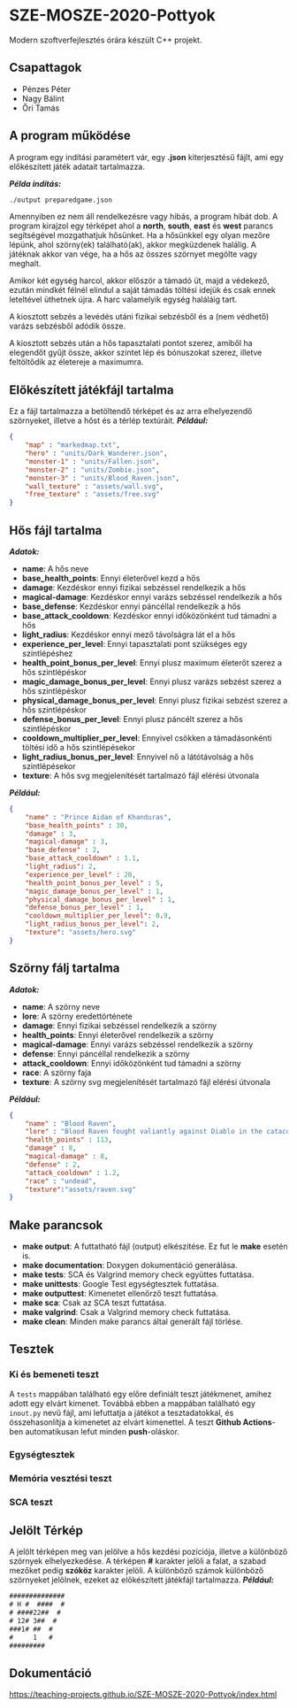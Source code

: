 
# SZE-MOSZE-2020-Pottyok
Modern szoftverfejlesztés órára készült C++ projekt.
## Csapattagok
- Pénzes Péter
- Nagy Bálint
- Őri Tamás

## A program működése
A program egy indítási paramétert vár, egy **.json** kiterjesztésű fájlt, ami egy előkészített játék adatait tartalmazza.

***Példa indítás:***
```bash
./output preparedgame.json
```
Amennyiben ez nem áll rendelkezésre vagy hibás, a program hibát dob.
A program kirajzol egy térképet ahol a **north**, **south**, **east** és **west** parancs segítségével mozgathatjuk hősünket. Ha a hősünkkel egy olyan mezőre lépünk, ahol szörny(ek) található(ak), akkor megküzdenek halálig. A játéknak akkor van vége, ha a hős az összes szörnyet megölte vagy meghalt.

Amikor két egység harcol, akkor először a támadó üt, majd a védekező, ezután mindkét félnél elindul a saját támadás töltési idejük és csak ennek leteltével üthetnek újra. A harc valamelyik egység haláláig tart.

A kiosztott sebzés a levédés utáni fizikai sebzésből és a (nem védhető) varázs sebzésből adódik össze.

A kiosztott sebzés után a hős tapasztalati pontot szerez, amiből ha elegendőt gyűjt össze, akkor szintet lép és bónuszokat szerez, illetve feltöltődik az életereje a maximumra.

## Előkészített játékfájl tartalma
Ez a fájl tartalmazza a betöltendő térképet és az arra elhelyezendő szörnyeket, illetve a hőst és a térlép textúráit.
***Például:***
```json
{
    "map" : "markedmap.txt",
    "hero" : "units/Dark_Wanderer.json",
    "monster-1" : "units/Fallen.json",
    "monster-2" : "units/Zombie.json",
    "monster-3" : "units/Blood_Raven.json",
    "wall_texture" : "assets/wall.svg",
    "free_texture" : "assets/free.svg"
}
```
## Hős fájl tartalma
***Adatok:***

- **name**: A hős neve
- **base_health_points**:  Ennyi életerővel kezd a hős
- **damage**: Kezdéskor ennyi fizikai sebzéssel rendelkezik a hős
- **magical-damage**: Kezdéskor ennyi varázs sebzéssel rendelkezik a hős
- **base_defense**: Kezdéskor ennyi páncéllal rendelkezik a hős
- **base_attack_cooldown**: Kezdéskor ennyi időközönként tud támadni a hős
- **light_radius**: Kezdéskor ennyi mező távolságra lát el a hős
- **experience_per_level**: Ennyi tapasztalati pont szükséges egy szintlépéshez
- **health_point_bonus_per_level**: Ennyi plusz maximum életerőt szerez a hős szintlépéskor
- **magic_damage_bonus_per_level**: Ennyi plusz varázs sebzést szerez a hős szintlépéskor
- **physical_damage_bonus_per_level**: Ennyi plusz fizikai sebzést szerez a hős szintlépéskor
- **defense_bonus_per_level**: Ennyi plusz páncélt szerez a hős szintlépéskor
- **cooldown_multiplier_per_level**: Ennyivel csökken a támadásonkénti töltési idő a hős szintlépésekor
- **light_radius_bonus_per_level**: Ennyivel nő a látótávolság a hős szintlépésekor
- **texture**: A hős svg megjelenítését tartalmazó fájl elérési útvonala

***Például:***
```json
{
    "name" : "Prince Aidan of Khanduras",
    "base_health_points" : 30,
    "damage" : 3,
    "magical-damage" : 3,
    "base_defense" : 2,
    "base_attack_cooldown" : 1.1,
    "light_radius": 2,
    "experience_per_level" : 20,
    "health_point_bonus_per_level" : 5,
    "magic_damage_bonus_per_level" : 1,
    "physical_damage_bonus_per_level" : 1,
    "defense_bonus_per_level" : 1,
    "cooldown_multiplier_per_level": 0.9,
    "light_radius_bonus_per_level": 2,
    "texture": "assets/hero.svg"
}
```

## Szörny fálj tartalma
***Adatok:***

- **name**: A szörny neve
- **lore**:  A szörny eredettörténete
- **damage**: Ennyi fizikai sebzéssel rendelkezik a szörny 
- **health_points**: Ennyi életerővel rendelkezik a szörny
- **magical-damage**: Ennyi varázs sebzéssel rendelkezik a szörny
- **defense**: Ennyi páncéllal rendelkezik a szörny
- **attack_cooldown**: Ennyi időközönként tud támadni a szörny
- **race**: A szörny faja
- **texture**: A szörny svg megjelenítését tartalmazó fájl elérési útvonala

***Például:***
```json
{
    "name" : "Blood Raven",
    "lore" : "Blood Raven fought valiantly against Diablo in the catacombs beneath Tristram...She was never quite the same afterwards. It is now obvious she brought an evil influence back with her.",
    "health_points" : 113,
    "damage" : 8,
    "magical-damage" : 8,
    "defense" : 2,
    "attack_cooldown" : 1.2,
    "race" : "undead",
    "texture":"assets/raven.svg"
}
```

## Make parancsok
 - **make output**: A futtatható fájl (output) elkészítése. Ez fut le **make** esetén is.
 - **make documentation**: Doxygen dokumentáció generálása.
 - **make tests**: SCA és Valgrind memory check együttes futtatása.
 - **make unittests**: Google Test egységtesztek futtatása.
 - **make outputtest**: Kimenetet ellenőrző teszt futtatása. 
 - **make sca**: Csak az SCA teszt futtatása.
 - **make valgrind**: Csak a Valgrind memory check futtatása.
 - **make clean**: Minden make parancs által generált fájl törlése.

## Tesztek
### Ki és bemeneti teszt
A ```tests``` mappában található egy előre definiált teszt játékmenet, amihez adott egy elvárt kimenet. Továbbá ebben a mappában található egy ```inout.py``` nevű fájl, ami lefuttatja a játékot a tesztadatokkal, és összehasonlítja a kimenetet az elvárt kimenettel.
A teszt **Github Actions**-ben automatikusan lefut minden **push**-oláskor.

### Egységtesztek 

### Memória vesztési teszt

### SCA teszt

## Jelölt Térkép
A jelölt térképen meg van jelölve a hős kezdési pozíciója, illetve a különböző szörnyek elhelyezkedése.
A térképen **#** karakter jelöli a falat, a szabad mezőket pedig **szóköz** karakter jelöli.
A különböző számok különböző szörnyeket jelölnek, ezeket az előkészített játékfájl tartalmazza.
***Például:***
```txt
##############
# H #  ####  #
# ####22##  #
# 12# 3##  #
###1# ##  #
#     1   #
#########
```

## Dokumentáció

https://teaching-projects.github.io/SZE-MOSZE-2020-Pottyok/index.html
